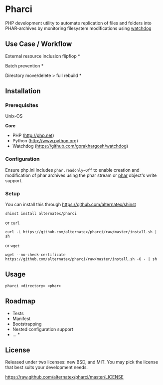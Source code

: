 Pharci
=============

PHP development utility to automate replication of files and folders into PHAR-archives by monitoring filesystem modifications using [watchdog](https://github.com/gorakhargosh/watchdog/)

Use Case / Workflow
-------------------

External resource inclusion flipflop *

Batch prevention *

Directory move/delete > full rebuild *

Installation
------------

### Prerequisites

Unix-OS

**Core**
* PHP (http://php.net)
* Python (http://www.python.org)
* Watchdog (https://github.com/gorakhargosh/watchdog)

### Configuration

Ensure php.ini includes `phar.readonly=Off` to enable creation and modification of phar archives using the phar stream or [phar](http://php.net/manual/ru/class.phar.php) object's write support.

### Setup

You can install this through https://github.com/alternatex/shinst

`shinst install alternatex/pharci`

or `curl`

`curl -L https://github.com/alternatex/pharci/raw/master/install.sh | sh`

or `wget`

`wget --no-check-certificate https://github.com/alternatex/pharci/raw/master/install.sh -O - | sh`

Usage
-------------

```shell
pharci <directory> <phar>
```

Roadmap
-------------
- Tests
- Manifest
- Bootstrapping
- Nested configuration support 
- ... *

License
-------------
Released under two licenses: new BSD, and MIT. You may pick the
license that best suits your development needs.

https://raw.github.com/alternatex/pharci/master/LICENSE